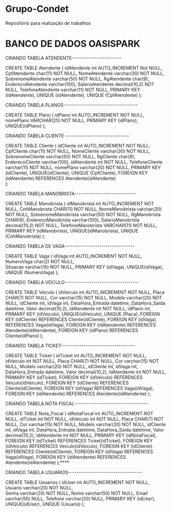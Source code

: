 # Grupo-Condet
Repositório para realização de trabalhos 


# BANCO DE DADOS OASISPARK

CRIANDO TABELA ATENDENTE------------------------

CREATE TABLE Atendente (
  	idAtendente int AUTO_INCREMENT Not NULL,
    CpfAtendente char(11) NOT NULL,
    NomeAtendente varchar(30) NOT NULL,
  	SobrenomeAtendente varchar(50) NOT NULL,
    RgAtendente char(9),
  	EnderecoAtendente varchar(100),
  	SalarioAtendente decimal(10,2) NOT NULL,
  	TelefoneAtendente varchar(11) NOT NULL,
    PRIMARY KEY (idAtendente),
  	UNIQUE (idAtendente),
    UNIQUE (CpfAtendente)
);

CRIANDO TABELA PLANOS------------------------------------

CREATE TABLE Plano (
  	idPlano int AUTO_INCREMENT NOT NULL,
    nomePlano VARCHAR(25) NOT NULL,
    PRIMARY KEY (idPlano),
  	UNIQUE(idPlano)
);


CRIANDO TABELA CLIENTE -------------------------------

CREATE TABLE Cliente (
  	idCliente int AUTO_INCREMENT NOT NULL,
    CpfCliente char(11) NOT NULL,
    NomeCliente varchar(30) NOT NULL,
  	SobrenomeCliente varchar(50) NOT NULL,
    RgCliente char(9),
  	EnderecoCliente varchar(100),
  	idAtendente int NOT NULL,
  	TelefoneCliente varchar(11) NOT NULL,
    nomePlano varchar(20) NOT NULL,
    PRIMARY KEY (idCliente),
  	UNIQUE(idCliente),
    UNIQUE (CpfCliente),
  	FOREIGN KEY (idAtendente) REFERENCES Atendente(idAtendente)  	
);


CRIANDO TABELA MANOBRISTA------------------------------

CREATE TABLE Manobrista (
  	idManobrista int AUTO_INCREMENT NOT NULL,
    CnhManobrista CHAR(11) NOT NULL,
    NomeManobrista varchar(30) NOT NULL,
  	SobrenomeManobrista varchar(50) NOT NULL,
    RgManobrista CHAR(9),
  	EnderecoManobrista varchar(100),
  	SalarioManobrista decimal(10,2) NOT NULL,
  	TelefoneManobrista VARCHAR(11) NOT NULL,
    PRIMARY KEY (idManobrista),
  	UNIQUE(idManobrista),
    UNIQUE (CnhManobrista)
);

CRIANDO TABELA DE VAGA----------------------------------

CREATE TABLE Vaga (
  	idVaga int AUTO_INCREMENT NOT NULL,
    NumeroVaga char(2) NOT NULL,    
  	Situacao varchar(15) NOT NULL,
    PRIMARY KEY (idVaga),
  	UNIQUE(idVaga),
    UNIQUE (NumeroVaga)
);

CRIANDO TABELA VEICULO------------------------------------

CREATE TABLE Veiculo (
  	idVeiculo int AUTO_INCREMENT NOT NULL,
    Placa CHAR(7) NOT NULL,
    Cor varchar(15) NOT NULL,
  	Modelo varchar(20) NOT NULL,
    idCliente int,
  	idVaga int,
  	DataHora_Entrada datetime,
  	DataHora_Saida datetime,
  	Valor decimal(10,2),
  	idAtendente int NOT NULL,
  	idPlano int,
    PRIMARY KEY (idVeiculo),
  	UNIQUE(idVeiculo),
    UNIQUE (Placa),
  	FOREIGN KEY (idCliente) REFERENCES Cliente(idCliente),
  	FOREIGN KEY (idVaga) REFERENCES Vaga(idVaga),
  	FOREIGN KEY (idAtendente) REFERENCES Atendente(idAtendente),
	FOREIGN KEY (idPlano) REFERENCES Cliente(idPlano)
);

CRIANDO TABELA TICKET------------------------------------

CREATE TABLE Ticket (
	idTicket int AUTO_INCREMENT NOT NULL,
  	idVeiculo int NOT NULL,
    Placa CHAR(7) NOT NULL,
    Cor varchar(15) NOT NULL,
  	Modelo varchar(20) NOT NULL,
    idCliente int,
  	idVaga int,
  	DataHora_Entrada datetime,
  	Valor decimal(10,2),
  	idAtendente int NOT NULL,
    PRIMARY KEY (idTicket),
	FOREIGN KEY (idVeiculo) REFERENCES Veiculo(idVeiculo),
  	FOREIGN KEY (idCliente) REFERENCES Cliente(idCliente),
  	FOREIGN KEY (idVaga) REFERENCES Vaga(idVaga),
  	FOREIGN KEY (idAtendente) REFERENCES Atendente(idAtendente)
);


CRIANDO TABELA NOTA FISCAL------------------------------------

CREATE TABLE Nota_Fiscal (
	idNotaFiscal int AUTO_INCREMENT NOT NULL,
	idTicket int NOT NULL,
  	idVeiculo int NOT NULL,
    Placa CHAR(7) NOT NULL,
    Cor varchar(15) NOT NULL,
  	Modelo varchar(20) NOT NULL,
    idCliente int,
  	idVaga int,
  	DataHora_Entrada datetime,
  	DataHora_Saida datetime,
  	Valor decimal(10,2),
  	idAtendente int NOT NULL,
    PRIMARY KEY (idNotaFiscal),
	FOREIGN KEY (idTicket) REFERENCES Ticket(idTicket),
	FOREIGN KEY (idVeiculo) REFERENCES Veiculo(idVeiculo),
  	FOREIGN KEY (idCliente) REFERENCES Cliente(idCliente),
  	FOREIGN KEY (idVaga) REFERENCES Vaga(idVaga),
  	FOREIGN KEY (idAtendente) REFERENCES Atendente(idAtendente)
);****

CRIANDO TABELA USUARIOS------------------------------------

CREATE TABLE Usuarios (
  	idUser int AUTO_INCREMENT NOT NULL,
	Usuario varchar(20) NOT NULL,    
  	Senha varchar(20) NOT NULL,
	Nome varchar(50) NOT NULL,
    Email varchar(50) NULL,
	Telefone varchar(20) NULL,
	PRIMARY KEY (idUser),
  	UNIQUE(idUser),
    UNIQUE (Usuario)
);
